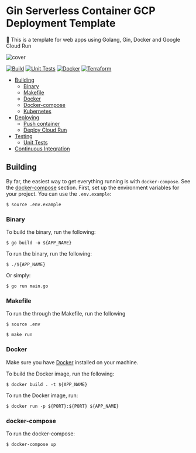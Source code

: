 # Gin Serverless Container GCP Deployment Template

🚀 This is a template for web apps using Golang, Gin, Docker and  Google Cloud Run

![cover](https://i.morioh.com/2343c2078f.png)

[![Build](https://github.com/leozz37/gin-serverless-container-template/actions/workflows/build.yml/badge.svg)](https://github.com/leozz37/gin-serverless-container-template/actions/workflows/build.yml)
[![Unit Tests](https://github.com/leozz37/gin-serverless-container-template/actions/workflows/unit_tests.yml/badge.svg)](https://github.com/leozz37/gin-serverless-container-template/actions/workflows/unit_tests.yml)
[![Docker](https://github.com/leozz37/gin-serverless-container-template/actions/workflows/docker.yml/badge.svg)](https://github.com/leozz37/gin-serverless-container-template/actions/workflows/docker.yml)
[![Terraform](https://github.com/leozz37/gin-serverless-container-template/actions/workflows/terraform.yml/badge.svg)](https://github.com/leozz37/gin-serverless-container-template/actions/workflows/terraform.yml)

- [Building](#building)
  - [Binary](#binary)
  - [Makefile](#makefile)
  - [Docker](#docker)
  - [Docker-compose](#docker-compose)
  - [Kubernetes](#kubernetes)
- [Deploying](#deploying)
  - [Push container](#build-container)
  - [Deploy Cloud Run](#deploy-cloud-run)
- [Testing](#testing)
  - [Unit Tests](#unit-tests)
- [Continuous Integration](#continuous-integration)

## Building

By far, the easiest way to get everything running is with `docker-compose`. See the [docker-compose](#docker-compose) section. First, set up the environment variables for your project. You can use the `.env.example`:

```shell
$ source .env.example
```

### Binary

To build the binary, run the following:

```shell
$ go build -o ${APP_NAME}
```

To run the binary, run the following:

```shell
$ ./${APP_NAME}
```

Or simply:

```shell
$ go run main.go
```

### Makefile

To run the through the Makefile, run the following

```shell
$ source .env

$ make run
```

### Docker

Make sure you have [Docker](https://www.docker.com/get-started) installed on your machine.

To build the Docker image, run the following:

```shell
$ docker build . -t ${APP_NAME}            
```

To run the Docker image, run:

```shell
$ docker run -p ${PORT}:${PORT} ${APP_NAME}
```

### docker-compose

To run the docker-compose:

```shell
$ docker-compose up
```
